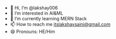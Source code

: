 - 👋 Hi, I’m @lakshay006
- 👀 I’m interested in AI&ML
- 🌱 I’m currently learning MERN Stack
- 📫 How to reach me itslakshaysaini@gmail.com
- 😄 Pronouns: HE/Him



<!---
lakshay006/lakshay006 is a ✨ special ✨ repository because its `README.md` (this file) appears on your GitHub profile.
You can click the Preview link to take a look at your changes.
--->
